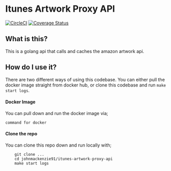 # Itunes Artwork Proxy API

[![CircleCI](https://circleci.com/gh/johnmackenzie91/itunes-artwork-finder/tree/master.svg?style=svg&circle-token=<YOUR-TOKEN>)](https://circleci.com/gh/johnmackenzie91/itunes-artwork-finder/tree/master)
[![Coverage Status](https://coveralls.io/repos/github/johnmackenzie91/itunes-artwork-finder/badge.svg?branch=<YOUR-HEAD-BRANCH>)](https://coveralls.io/github/johnmackenzie91/itunes-artwork-finder?branch=master)

## What is this?
This is a golang api that calls and caches the amazon artwork api.

## How do I use it?
There are two different ways of using this codebase.
You can either pull the docker image straight from docker hub, or clone this codebase and run `make start logs`.

#### Docker Image
You can pull down and run the docker image via;
```shell script
command for docker
```

#### Clone the repo
You can clone this repo down and run locally with;

```shell script
    git clone ...
    cd johnmackenzie91/itunes-artwork-proxy-api
    make start logs
```
